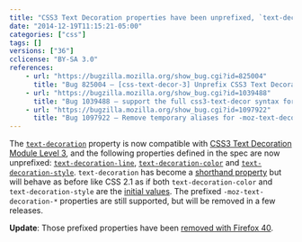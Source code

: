 ```yaml
---
title: "CSS3 Text Decoration properties have been unprefixed, `text-decoration` becomes a shorthand"
date: "2014-12-19T11:15:21-05:00"
categories: ["css"]
tags: []
versions: ["36"]
cclicense: "BY-SA 3.0"
references:
    - url: "https://bugzilla.mozilla.org/show_bug.cgi?id=825004"
      title: "Bug 825004 – [css-text-decor-3] Unprefix CSS3 Text Decoration"
    - url: "https://bugzilla.mozilla.org/show_bug.cgi?id=1039488"
      title: "Bug 1039488 – support the full css3-text-decor syntax for the \'text-decoration\' shorthand rather than only the CSS2.1 syntax"
    - url: "https://bugzilla.mozilla.org/show_bug.cgi?id=1097922"
      title: "Bug 1097922 – Remove temporary aliases for -moz-text-decoration-*."
---
```

The [`text-decoration`](https://developer.mozilla.org/en-US/docs/Web/CSS/text-decoration) property is now compatible with [CSS3 Text Decoration Module Level 3](https://drafts.csswg.org/css-text-decor-3/), and the following properties defined in the spec are now unprefixed: [`text-decoration-line`](https://developer.mozilla.org/en-US/docs/Web/CSS/text-decoration-line), [`text-decoration-color`](https://developer.mozilla.org/en-US/docs/Web/CSS/text-decoration-color) and [`text-decoration-style`](https://developer.mozilla.org/en-US/docs/Web/CSS/text-decoration-style). `text-decoration` has become a [shorthand property](https://developer.mozilla.org/en-US/docs/Web/CSS/Shorthand_properties) but will behave as before like CSS 2.1 as if both `text-decoration-color` and `text-decoration-style` are the [initial values](https://developer.mozilla.org/en-US/docs/Web/CSS/initial_value). The prefixed `-moz-text-decoration-*` properties are still supported, but will be removed in a few releases.

**Update**: Those prefixed properties have been [removed with Firefox 40](https://www.fxsitecompat.com/en-CA/docs/2015/moz-text-decoration-properties-have-been-removed/).
